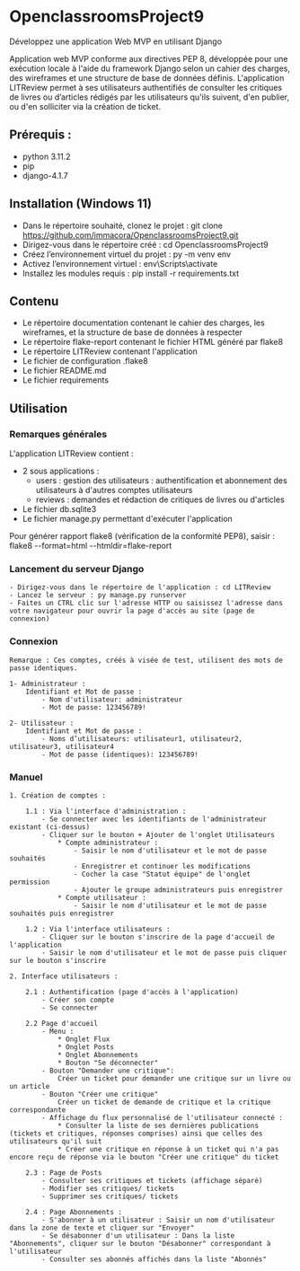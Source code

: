 # OpenclassroomsProject9
Développez une application Web MVP en utilisant Django

Application web MVP conforme aux directives PEP 8, développée pour une exécution locale à l'aide du framework Django selon un cahier des charges, des wireframes et une structure de base de données définis.
L'application LITReview permet à ses utilisateurs authentifiés de consulter les critiques de livres ou d’articles rédigés par les utilisateurs qu'ils suivent, d'en publier, ou d'en solliciter via la création de ticket.

## Prérequis :
  - python 3.11.2
  - pip
  - django-4.1.7

## Installation (Windows 11)

  - Dans le répertoire souhaité, clonez le projet : git clone https://github.com/immacora/OpenclassroomsProject9.git
  - Dirigez-vous dans le répertoire créé : cd OpenclassroomsProject9
  - Créez l’environnement virtuel du projet : py -m venv env
  - Activez l’environnement virtuel : env\Scripts\activate
  - Installez les modules requis : pip install -r requirements.txt

## Contenu

  - Le répertoire documentation contenant le cahier des charges, les wireframes, et la structure de base de données à respecter
  - Le répertoire flake-report contenant le fichier HTML généré par flake8
  - Le répertoire LITReview contenant l'application
  - Le fichier de configuration .flake8
  - Le fichier README.md
  - Le fichier requirements

## Utilisation
### Remarques générales

L'application LITReview contient :
  - 2 sous applications :
    - users : gestion des utilisateurs : authentification et abonnement des utilisateurs à d'autres comptes utilisateurs
    - reviews : demandes et rédaction de critiques de livres ou d'articles
  - Le fichier db.sqlite3
  - Le fichier manage.py permettant d'exécuter l'application

Pour générer rapport flake8 (vérification de la conformité PEP8), saisir : flake8 --format=html --htmldir=flake-report

### Lancement du serveur Django
    - Dirigez-vous dans le répertoire de l'application : cd LITReview
    - Lancez le serveur : py manage.py runserver
    - Faites un CTRL clic sur l'adresse HTTP ou saisissez l'adresse dans votre navigateur pour ouvrir la page d'accès au site (page de connexion)

### Connexion
    Remarque : Ces comptes, créés à visée de test, utilisent des mots de passe identiques.

    1- Administrateur :
        Identifiant et Mot de passe : 
            - Nom d'utilisateur: administrateur
            - Mot de passe: 123456789!

    2- Utilisateur :
        Identifiant et Mot de passe : 
            - Noms d’utilisateurs: utilisateur1, utilisateur2, utilisateur3, utilisateur4
            - Mot de passe (identiques): 123456789!

### Manuel
    1. Création de comptes :

        1.1 : Via l'interface d'administration :
            - Se connecter avec les identifiants de l'administrateur existant (ci-dessus)
            - Cliquer sur le bouton + Ajouter de l'onglet Utilisateurs
                * Compte administrateur : 
                    - Saisir le nom d'utilisateur et le mot de passe souhaités
                    - Enregistrer et continuer les modifications
                    - Cocher la case "Statut équipe" de l'onglet permission
                    - Ajouter le groupe administrateurs puis enregistrer
                * Compte utilisateur : 
                    - Saisir le nom d'utilisateur et le mot de passe souhaités puis enregistrer

        1.2 : Via l'interface utilisateurs :
            - Cliquer sur le bouton s'inscrire de la page d'accueil de l'application
            - Saisir le nom d'utilisateur et le mot de passe puis cliquer sur le bouton s'inscrire

    2. Interface utilisateurs :

        2.1 : Authentification (page d'accès à l'application)
            - Créer son compte
            - Se connecter

        2.2 Page d'accueil
            - Menu :
                * Onglet Flux
                * Onglet Posts
                * Onglet Abonnements
                * Bouton "Se déconnecter"
            - Bouton "Demander une critique":
                Créer un ticket pour demander une critique sur un livre ou un article
            - Bouton "Créer une critique"
                Créer un ticket de demande de critique et la critique correspondante
            - Affichage du flux personnalisé de l'utilisateur connecté :
                * Consulter la liste de ses dernières publications (tickets et critiques, réponses comprises) ainsi que celles des utilisateurs qu'il suit
                * Créer une critique en réponse à un ticket qui n'a pas encore reçu de réponse via le bouton "Créer une critique" du ticket

        2.3 : Page de Posts
            - Consulter ses critiques et tickets (affichage séparé)
            - Modifier ses critiques/ tickets
            - Supprimer ses critiques/ tickets

        2.4 : Page Abonnements :
            - S'abonner à un utilisateur : Saisir un nom d'utilisateur dans la zone de texte et cliquer sur "Envoyer"
            - Se désabonner d'un utilisateur : Dans la liste "Abonnements", cliquer sur le bouton "Désabonner" correspondant à l'utilisateur
            - Consulter ses abonnés affichés dans la liste "Abonnés"